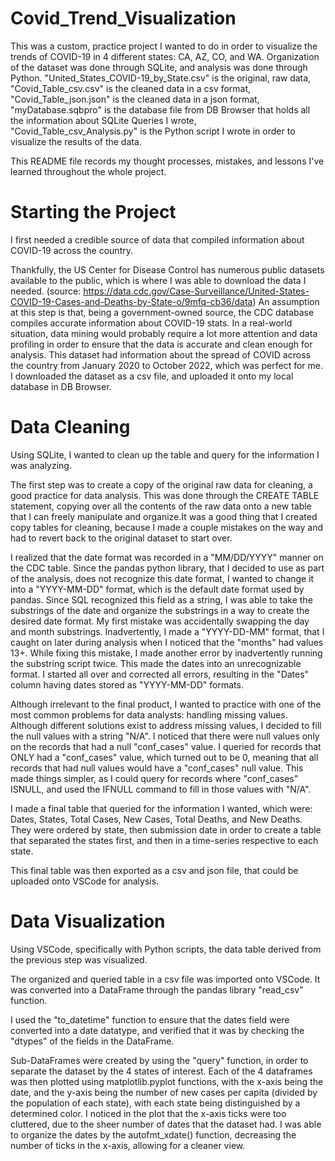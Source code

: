 # Covid_Trend_Visualization
This was a custom, practice project I wanted to do in order to visualize the trends of COVID-19 in 4 different states: CA, AZ, CO, and WA.
Organization of the dataset was done through SQLite, and analysis was done through Python.
"United_States_COVID-19_by_State.csv" is the original, raw data,
"Covid_Table_csv.csv" is the cleaned data in a csv format,
"Covid_Table_json.json" is the cleaned data in a json format,
"myDatabase.sqbpro" is the database file from DB Browser that holds all the information about SQLite Queries I wrote,
"Covid_Table_csv_Analysis.py" is the Python script I wrote in order to visualize the results of the data.

This README file records my thought processes, mistakes, and lessons I've learned throughout the whole project. 


# Starting the Project
I first needed a credible source of data that compiled information about COVID-19 across the country.

Thankfully, the US Center for Disease Control has numerous public datasets available to the public, which is where I was able to download the data I needed.
(source: https://data.cdc.gov/Case-Surveillance/United-States-COVID-19-Cases-and-Deaths-by-State-o/9mfq-cb36/data)
An assumption at this step is that, being a government-owned source, the CDC database compiles accurate information about COVID-19 stats. In a real-world situation,
data mining would probably require a lot more attention and data profiling in order to ensure that the data is accurate and clean enough for analysis.
This dataset had information about the spread of COVID across the country from January 2020 to October 2022, which was perfect for me.
I downloaded the dataset as a csv file, and uploaded it onto my local database in DB Browser.


# Data Cleaning
Using SQLite, I wanted to clean up the table and query for the information I was analyzing.

The first step was to create a copy of the original raw data for cleaning, a good practice for data analysis. This was done through the CREATE TABLE statement,
copying over all the contents of the raw data onto a new table that I can freely manipulate and organize.It was a good thing that I created copy tables for cleaning,
because I made a couple mistakes on the way and had to revert back to the original dataset to start over.

I realized that the date format was recorded in a "MM/DD/YYYY" manner on the CDC table. Since the pandas python library, that I decided to use as part of the analysis,
does not recognize this date format, I wanted to change it into a "YYYY-MM-DD" format, which is the default date format used by pandas. Since SQL recognized this field
as a string, I was able to take the substrings of the date and organize the substrings in a way to create the desired date format. My first mistake was accidentally
swapping the day and month substrings. Inadvertently, I made a "YYYY-DD-MM" format, that I caught on later during analysis when I noticed that the "months" had values
13+. While fixing this mistake, I made another error by inadvertently running the substring script twice. This made the dates into an unrecognizable format. I started
all over and corrected all errors, resulting in the "Dates" column having dates stored as "YYYY-MM-DD" formats.

Although irrelevant to the final product, I wanted to practice with one of the most common problems for data analysts: handling missing values. Although different
solutions exist to address missing values, I decided to fill the null values with a string "N/A". I noticed that there were null values only on the records that had 
a null "conf_cases" value. I queried for records that ONLY had a "conf_cases" value, which turned out to be 0, meaning that all records that had null values
would have a "conf_cases" null value. This made things simpler, as I could query for records where "conf_cases" ISNULL, and used the IFNULL command to fill in those
values with "N/A".

I made a final table that queried for the information I wanted, which were: Dates, States, Total Cases, New Cases, Total Deaths, and New Deaths. They were ordered by
state, then submission date in order to create a table that separated the states first, and then in a time-series respective to each state.

This final table was then exported as a csv and json file, that could be uploaded onto VSCode for analysis.

# Data Visualization
Using VSCode, specifically with Python scripts, the data table derived from the previous step was visualized.

The organized and queried table in a csv file was imported onto VSCode. It was converted into a DataFrame through the pandas library "read_csv" function.

I used the "to_datetime" function to ensure that the dates field were converted into a date datatype, and verified that it was by checking the "dtypes" of the 
fields in the DataFrame.

Sub-DataFrames were created by using the "query" function, in order to separate the dataset by the 4 states of interest. Each of the 4 dataframes was  then plotted
using matplotlib.pyplot functions, with the x-axis being the date, and the y-axis being the number of new cases per capita (divided by the population of each state),
with each state being distinguished by a determined color. I noticed in the plot that the x-axis ticks were too cluttered, due to the sheer number of dates that the
dataset had. I was able to organize the dates by the autofmt_xdate() function, decreasing the number of ticks in the x-axis, allowing for a cleaner view.
